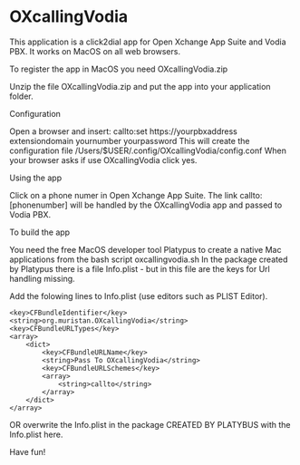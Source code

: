 # OXcallingVodia

This application is a click2dial app for Open Xchange App Suite and Vodia PBX. It works on MacOS on all web browsers.


To register the app in MacOS you need OXcallingVodia.zip


Unzip the file OXcallingVodia.zip and put the app into your application folder.

Configuration

Open a browser and insert: callto:set https://yourpbxaddress extensiondomain yournumber yourpassword
This will create the configuration file /Users/$USER/.config/OXcallingVodia/config.conf
When your browser asks if use OXcallingVodia click yes.


Using the app

Click on a phone numer in Open Xchange App Suite. 
The link callto:[phonenumber] will be handled by the OXcallingVodia app and passed to Vodia PBX.


To build the app

You need the free MacOS developer tool Platypus to create a native Mac applications from the bash script oxcallingvodia.sh
In the package created by Platypus there is a file Info.plist - but in this file are the keys for Url handling missing. 

Add the folowing lines to Info.plist (use editors such as PLIST Editor).

	<key>CFBundleIdentifier</key>
    <string>org.muristan.OXcallingVodia</string>
    <key>CFBundleURLTypes</key>
    <array>
        <dict>
            <key>CFBundleURLName</key>
            <string>Pass To OXcallingVodia</string>
            <key>CFBundleURLSchemes</key>
            <array>
                <string>callto</string>
            </array>
        </dict>
    </array> 


OR overwrite the Info.plist in the package CREATED BY PLATYBUS with the Info.plist here.

Have fun!
